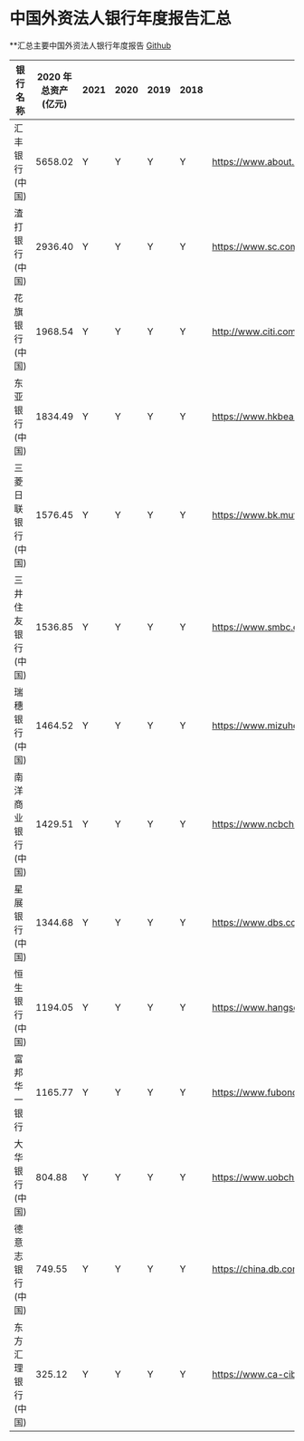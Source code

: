 # 中国外资法人银行年度报告汇总

**汇总主要中国外资法人银行年度报告 [Github](https://github.com/neyham/CN-foreignbank-report)

| 银行名称       | 2020 年总资产(亿元) | 2021 | 2020 | 2019 | 2018 | 链接                                                                          |
|------------|---------------|------|------|------|------|-----------------------------------------------------------------------------|
| 汇丰银行(中国)   | 5658.02       | Y    | Y    | Y    | Y    | https://www.about.hsbc.com.cn/zh-cn/hsbc-in-china                           |
| 渣打银行(中国)   | 2936.40       | Y    | Y    | Y    | Y    | https://www.sc.com/cn/scb-china-annual-report/                              |
| 花旗银行(中国)   | 1968.54       | Y    | Y    | Y    | Y    | http://www.citi.com.cn/html/cn/about_us/Our_business.html                   |
| 东亚银行 (中国)  | 1834.49       | Y    | Y    | Y    | Y    | https://www.hkbea.com.cn/BeaInformation/InformationDisclosure/AnnualReport/ |
| 三菱日联银行(中国) | 1576.45       | Y    | Y    | Y    | Y    | https://www.bk.mufg.jp/global/globalnetwork/asiaoceania/shanghai.html       |
| 三井住友银行(中国) | 1536.85       | Y    | Y    | Y    | Y    | https://www.smbc.co.jp/global/location_oversea/china/index.html             |
| 瑞穗银行(中国)   | 1464.52       | Y    | Y    | Y    | Y    | https://www.mizuhogroup.com/asia-pacific/china/cn/about/news                |
| 南洋商业银行(中国) | 1429.51       | Y    | Y    | Y    | Y    | https://www.ncbchina.cn/website/ncb-zh/view/main/main.html                  |
| 星展银行(中国)   | 1344.68       | Y    | Y    | Y    | Y    | https://www.dbs.com/china/sc/investors/default.page                         |
| 恒生银行(中国)   | 1194.05       | Y    | Y    | Y    | Y    | https://www.hangseng.com.cn/1/2/about-us-chi/results-announcement           |
| 富邦华一银行     | 1165.77       | Y    | Y    | Y    | Y    | https://www.fubonchina.com/4.3.1.php                                        |
| 大华银行(中国)   | 804.88        | Y    | Y    | Y    | Y    | https://www.uobchina.com.cn/aboutus/annual_report.page?                     |
| 德意志银行(中国)  | 749.55        | Y    | Y    | Y    | Y    | https://china.db.com/china/company/disclosures?language_id=3                |
| 东方汇理银行(中国) | 325.12        | Y    | Y    | Y    | Y    | https://www.ca-cib.com/our-global-presence/asia-pacific/china               |
